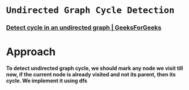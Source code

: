 # `Undirected Graph Cycle Detection`
### [Detect cycle in an undirected graph | GeeksForGeeks](https://practice.geeksforgeeks.org/problems/detect-cycle-in-an-undirected-graph/1?utm_source=gfg&utm_medium=article&utm_campaign=bottom_sticky_on_article)
# Approach 
**To detect undirected graph cycle, we should mark any node we visit till now, if the current node is already visited and not its parent, then its cycle. We implement it using dfs**
#
